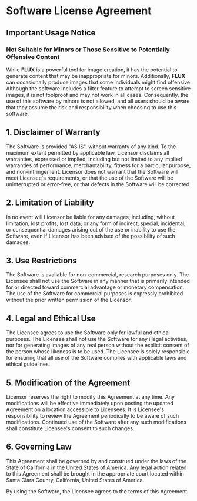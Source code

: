 # Software License Agreement

## Important Usage Notice

### Not Suitable for Minors or Those Sensitive to Potentially Offensive Content

While **FLUX** is a powerful tool for image creation, it has the potential to generate content that may be inappropriate for minors. Additionally, **FLUX** can occasionally produce images that some individuals might find offensive. Although the software includes a filter feature to attempt to screen sensitive images, it is not foolproof and may not work in all cases. Consequently, the use of this software by minors is not allowed, and all users should be aware that they assume the risk and responsibility when choosing to use this software.

## 1. Disclaimer of Warranty

The Software is provided "AS IS", without warranty of any kind. To the maximum extent permitted by applicable law, Licensor disclaims all warranties, expressed or implied, including but not limited to any implied warranties of performance, merchantability, fitness for a particular purpose, and non-infringement. Licensor does not warrant that the Software will meet Licensee's requirements, or that the use of the Software will be uninterrupted or error-free, or that defects in the Software will be corrected.

## 2. Limitation of Liability

In no event will Licensor be liable for any damages, including, without limitation, lost profits, lost data, or any form of indirect, special, incidental, or consequential damages arising out of the use or inability to use the Software, even if Licensor has been advised of the possibility of such damages.

## 3. Use Restrictions

The Software is available for non-commercial, research purposes only. The Licensee shall not use the Software in any manner that is primarily intended for or directed toward commercial advantage or monetary compensation. The use of the Software for commercial purposes is expressly prohibited without the prior written permission of the Licensor.

## 4. Legal and Ethical Use

The Licensee agrees to use the Software only for lawful and ethical purposes. The Licensee shall not use the Software for any illegal activities, nor for generating images of any real person without the explicit consent of the person whose likeness is to be used. The Licensee is solely responsible for ensuring that all use of the Software complies with applicable laws and ethical guidelines.

## 5. Modification of the Agreement

Licensor reserves the right to modify this Agreement at any time. Any modifications will be effective immediately upon posting the updated Agreement on a location accessible to Licensees. It is Licensee's responsibility to review the Agreement periodically to be aware of such modifications. Continued use of the Software after any such modifications shall constitute Licensee's consent to such changes.

## 6. Governing Law

This Agreement shall be governed by and construed under the laws of the State of California in the United States of America. Any legal action related to this Agreement shall be brought in the appropriate court located within Santa Clara County, California, United States of America.

By using the Software, the Licensee agrees to the terms of this Agreement.

